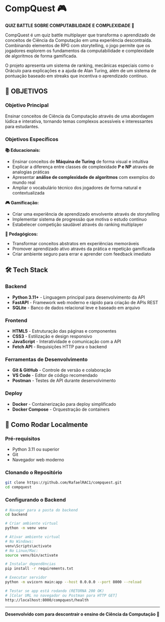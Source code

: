 # CompQuest 🎮

**QUIZ BATTLE SOBRE COMPUTABILIDADE E COMPLEXIDADE 🤺**

CompQuest é um quiz battle multiplayer que transforma o aprendizado de conceitos de Ciência da Computação em uma experiência descontraída. Combinando elementos de RPG com storytelling, o jogo permite que os jogadores explorem os fundamentos da computabilidade e complexidade de algoritmos de forma gamificada.

O projeto apresenta um sistema de ranking, mecânicas especiais como o Oráculo para explicações e a ajuda de Alan Turing, além de um sistema de pontuação baseado em streaks que incentiva o aprendizado contínuo.

## 🎯 OBJETIVOS

### Objetivo Principal
Ensinar conceitos de Ciência da Computação através de uma abordagem lúdica e interativa, tornando temas complexos acessíveis e interessantes para estudantes.

### Objetivos Específicos

**📚 Educacionais:**
- Ensinar conceitos de **Máquina de Turing** de forma visual e intuitiva
- Explicar a diferença entre classes de complexidade **P e NP** através de analogias práticas
- Apresentar **análise de complexidade de algoritmos** com exemplos do mundo real
- Ampliar o vocabulário técnico dos jogadores de forma natural e contextualizada

**🎮 Gamificação:**
- Criar uma experiência de aprendizado envolvente através de storytelling
- Implementar sistema de progressão que motiva o estudo contínuo
- Estabelecer competição saudável através do ranking multiplayer

**🧠 Pedagógicos:**
- Transformar conceitos abstratos em experiências memoráveis
- Promover aprendizado ativo através da prática e repetição gamificada
- Criar ambiente seguro para errar e aprender com feedback imediato

## 🛠️ Tech Stack

### Backend
- **Python 3.11+** - Linguagem principal para desenvolvimento da API
- **FastAPI** - Framework web moderno e rápido para criação de APIs REST
- **SQLite** - Banco de dados relacional leve e baseado em arquivo

### Frontend
- **HTML5** - Estruturação das páginas e componentes
- **CSS3** - Estilização e design responsivo
- **JavaScript** - Interatividade e comunicação com a API
- **Fetch API** - Requisições HTTP para o backend

### Ferramentas de Desenvolvimento
- **Git & GitHub** - Controle de versão e colaboração
- **VS Code** - Editor de código recomendado
- **Postman** - Testes de API durante desenvolvimento

### Deploy
- **Docker** - Containerização para deploy simplificado
- **Docker Compose** - Orquestração de containers

## 🚀 Como Rodar Localmente

### Pré-requisitos
- Python 3.11 ou superior
- Git
- Navegador web moderno

### Clonando o Repositório
```bash
git clone https://github.com/RafaelRAC1/compquest.git
cd compquest
```

### Configurando o Backend
```bash
# Navegar para a pasta do backend
cd backend

# Criar ambiente virtual
python -m venv venv

# Ativar ambiente virtual
# No Windows:
venv\Scripts\activate
# No Linux/Mac:
source venv/bin/activate

# Instalar dependências
pip install -r requirements.txt

# Executar servidor
python -m uvicorn main:app --host 0.0.0.0 --port 8000 --reload

# Testar se app está rodando (RETORNA 200 OK)
# [Colar URL no navegador ou Postman para HTTP GET]
http://localhost:8000/compquest/health
```

---

**Desenvolvido com para descontrair o ensino de Ciência da Computação 🤪**
